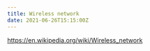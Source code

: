 ```yaml
---
title: Wireless network
date: 2021-06-26T15:15:00Z
---
```


https://en.wikipedia.org/wiki/Wireless_network
